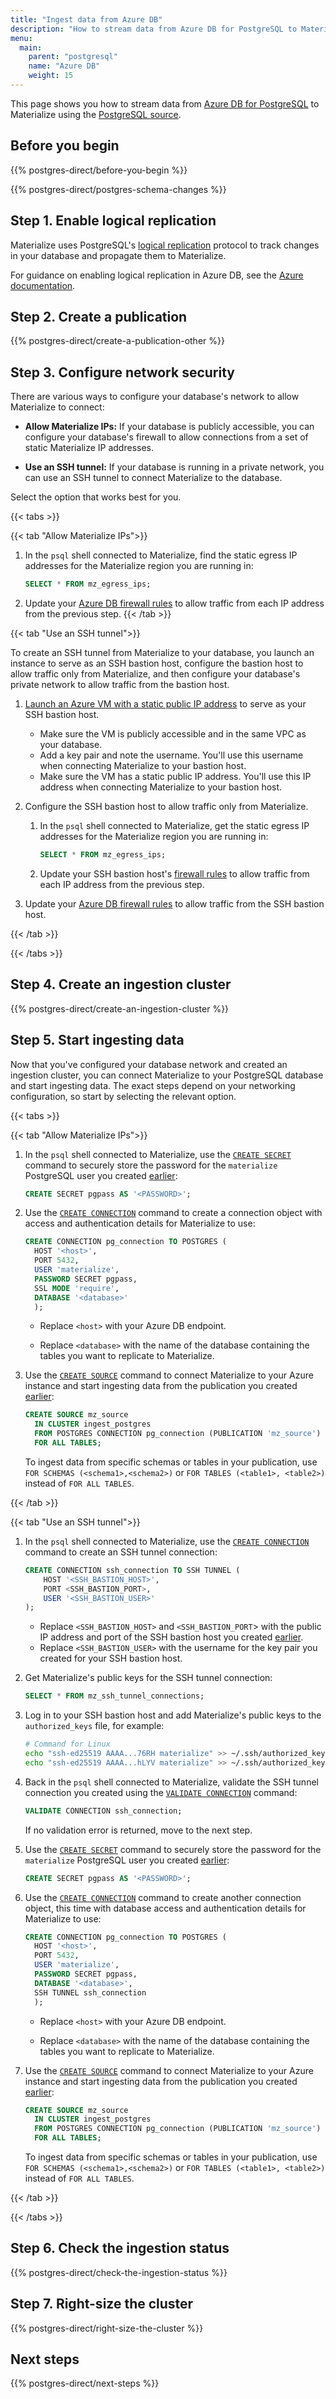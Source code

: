 ```yaml
---
title: "Ingest data from Azure DB"
description: "How to stream data from Azure DB for PostgreSQL to Materialize"
menu:
  main:
    parent: "postgresql"
    name: "Azure DB"
    weight: 15
---
```


This page shows you how to stream data from [Azure DB for PostgreSQL](https://azure.microsoft.com/en-us/products/postgresql) to Materialize using the [PostgreSQL source](/sql/create-source/postgres/).

## Before you begin

{{% postgres-direct/before-you-begin %}}

  {{% postgres-direct/postgres-schema-changes %}}

## Step 1. Enable logical replication

Materialize uses PostgreSQL's [logical replication](https://www.postgresql.org/docs/current/logical-replication.html) protocol to track changes in your database and propagate them to Materialize.

For guidance on enabling logical replication in Azure DB, see the [Azure documentation](https://learn.microsoft.com/en-us/azure/postgresql/single-server/concepts-logical#set-up-your-server).

## Step 2. Create a publication

{{% postgres-direct/create-a-publication-other %}}

## Step 3. Configure network security

There are various ways to configure your database's network to allow Materialize to connect:

- **Allow Materialize IPs:** If your database is publicly accessible, you can configure your database's firewall to allow connections from a set of static Materialize IP addresses.

- **Use an SSH tunnel:** If your database is running in a private network, you can use an SSH tunnel to connect Materialize to the database.

Select the option that works best for you.

{{< tabs >}}

{{< tab "Allow Materialize IPs">}}

1. In the `psql` shell connected to Materialize, find the static egress IP addresses for the Materialize region you are running in:

    ```sql
    SELECT * FROM mz_egress_ips;
    ```

1. Update your [Azure DB firewall rules](https://learn.microsoft.com/en-us/azure/azure-sql/database/firewall-configure?view=azuresql) to allow traffic from each IP address from the previous step.
{{< /tab >}}

{{< tab "Use an SSH tunnel">}}

To create an SSH tunnel from Materialize to your database, you launch an instance to serve as an SSH bastion host, configure the bastion host to allow traffic only from Materialize, and then configure your database's private network to allow traffic from the bastion host.

1. [Launch an Azure VM with a static public IP address](https://learn.microsoft.com/en-us/azure/virtual-network/ip-services/virtual-network-deploy-static-pip-arm-portal?toc=%2Fazure%2Fvirtual-machines%2Ftoc.json) to serve as your SSH bastion host.

    - Make sure the VM is publicly accessible and in the same VPC as your database.
    - Add a key pair and note the username. You'll use this username when connecting Materialize to your bastion host.
    - Make sure the VM has a static public IP address. You'll use this IP address when connecting Materialize to your bastion host.

1. Configure the SSH bastion host to allow traffic only from Materialize.

    1. In the `psql` shell connected to Materialize, get the static egress IP addresses for the Materialize region you are running in:

        ```sql
        SELECT * FROM mz_egress_ips;
        ```

    1. Update your SSH bastion host's [firewall rules](https://learn.microsoft.com/en-us/azure/virtual-network/tutorial-filter-network-traffic?toc=%2Fazure%2Fvirtual-machines%2Ftoc.json) to allow traffic from each IP address from the previous step.

1. Update your [Azure DB firewall rules](https://learn.microsoft.com/en-us/azure/azure-sql/database/firewall-configure?view=azuresql) to allow traffic from the SSH bastion host.

{{< /tab >}}

{{< /tabs >}}

## Step 4. Create an ingestion cluster

{{% postgres-direct/create-an-ingestion-cluster %}}

## Step 5. Start ingesting data

Now that you've configured your database network and created an ingestion cluster, you can connect Materialize to your PostgreSQL database and start ingesting data. The exact steps depend on your networking configuration, so start by selecting the relevant option.

{{< tabs >}}

{{< tab "Allow Materialize IPs">}}

1. In the `psql` shell connected to Materialize, use the [`CREATE SECRET`](/sql/create-secret/) command to securely store the password for the `materialize` PostgreSQL user you created [earlier](#step-2-create-a-publication):

    ```sql
    CREATE SECRET pgpass AS '<PASSWORD>';
    ```

1. Use the [`CREATE CONNECTION`](/sql/create-connection/) command to create a connection object with access and authentication details for Materialize to use:

    ```sql
    CREATE CONNECTION pg_connection TO POSTGRES (
      HOST '<host>',
      PORT 5432,
      USER 'materialize',
      PASSWORD SECRET pgpass,
      SSL MODE 'require',
      DATABASE '<database>'
      );
    ```

    - Replace `<host>` with your Azure DB endpoint.

    - Replace `<database>` with the name of the database containing the tables you want to replicate to Materialize.

1. Use the [`CREATE SOURCE`](/sql/create-source/) command to connect Materialize to your Azure instance and start ingesting data from the publication you created [earlier](#step-2-create-a-publication):

    ```sql
    CREATE SOURCE mz_source
      IN CLUSTER ingest_postgres
      FROM POSTGRES CONNECTION pg_connection (PUBLICATION 'mz_source')
      FOR ALL TABLES;
    ```

    To ingest data from specific schemas or tables in your publication, use `FOR SCHEMAS (<schema1>,<schema2>)` or `FOR TABLES (<table1>, <table2>)` instead of `FOR ALL TABLES`.

{{< /tab >}}

{{< tab "Use an SSH tunnel">}}

1. In the `psql` shell connected to Materialize, use the [`CREATE CONNECTION`](/sql/create-connection/#ssh-tunnel) command to create an SSH tunnel connection:

    ```sql
    CREATE CONNECTION ssh_connection TO SSH TUNNEL (
        HOST '<SSH_BASTION_HOST>',
        PORT <SSH_BASTION_PORT>,
        USER '<SSH_BASTION_USER>'
    );
    ```

    - Replace `<SSH_BASTION_HOST>` and `<SSH_BASTION_PORT`> with the public IP address and port of the SSH bastion host you created [earlier](#step-3-configure-network-security).
    - Replace `<SSH_BASTION_USER>` with the username for the key pair you created for your SSH bastion host.

1. Get Materialize's public keys for the SSH tunnel connection:

    ```sql
    SELECT * FROM mz_ssh_tunnel_connections;
    ```

1. Log in to your SSH bastion host and add Materialize's public keys to the `authorized_keys` file, for example:

    ```sh
    # Command for Linux
    echo "ssh-ed25519 AAAA...76RH materialize" >> ~/.ssh/authorized_keys
    echo "ssh-ed25519 AAAA...hLYV materialize" >> ~/.ssh/authorized_keys
    ```

1. Back in the `psql` shell connected to Materialize, validate the SSH tunnel connection you created using the [`VALIDATE CONNECTION`](/sql/validate-connection) command:

    ```sql
    VALIDATE CONNECTION ssh_connection;
    ```

    If no validation error is returned, move to the next step.

1. Use the [`CREATE SECRET`](/sql/create-secret/) command to securely store the password for the `materialize` PostgreSQL user you created [earlier](#step-2-create-a-publication):

    ```sql
    CREATE SECRET pgpass AS '<PASSWORD>';
    ```

1. Use the [`CREATE CONNECTION`](/sql/create-connection/) command to create another connection object, this time with database access and authentication details for Materialize to use:

    ```sql
    CREATE CONNECTION pg_connection TO POSTGRES (
      HOST '<host>',
      PORT 5432,
      USER 'materialize',
      PASSWORD SECRET pgpass,
      DATABASE '<database>',
      SSH TUNNEL ssh_connection
      );
    ```

    - Replace `<host>` with your Azure DB endpoint.

    - Replace `<database>` with the name of the database containing the tables you want to replicate to Materialize.

1. Use the [`CREATE SOURCE`](/sql/create-source/) command to connect Materialize to your Azure instance and start ingesting data from the publication you created [earlier](#step-2-create-a-publication):

    ```sql
    CREATE SOURCE mz_source
      IN CLUSTER ingest_postgres
      FROM POSTGRES CONNECTION pg_connection (PUBLICATION 'mz_source')
      FOR ALL TABLES;
    ```

    To ingest data from specific schemas or tables in your publication, use `FOR SCHEMAS (<schema1>,<schema2>)` or `FOR TABLES (<table1>, <table2>)` instead of `FOR ALL TABLES`.

{{< /tab >}}

{{< /tabs >}}

## Step 6. Check the ingestion status

{{% postgres-direct/check-the-ingestion-status %}}

## Step 7. Right-size the cluster

{{% postgres-direct/right-size-the-cluster %}}

## Next steps

{{% postgres-direct/next-steps %}}
